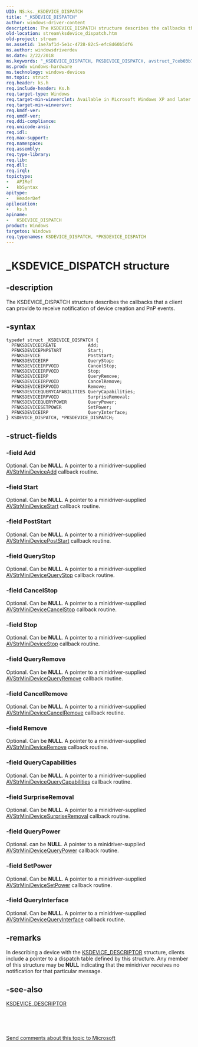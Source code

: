 ```yaml
---
UID: NS:ks._KSDEVICE_DISPATCH
title: "_KSDEVICE_DISPATCH"
author: windows-driver-content
description: The KSDEVICE_DISPATCH structure describes the callbacks that a client can provide to receive notification of device creation and PnP events.
old-location: stream\ksdevice_dispatch.htm
old-project: stream
ms.assetid: 1ae7af1d-5e1c-4728-82c5-efc8d60b5df6
ms.author: windowsdriverdev
ms.date: 2/22/2018
ms.keywords: "_KSDEVICE_DISPATCH, PKSDEVICE_DISPATCH, avstruct_7ceb03b7-6973-46bd-ad3e-32fdce7f4f11.xml, stream.ksdevice_dispatch, KSDEVICE_DISPATCH structure [Streaming Media Devices], *PKSDEVICE_DISPATCH, KSDEVICE_DISPATCH, PKSDEVICE_DISPATCH structure pointer [Streaming Media Devices], ks/PKSDEVICE_DISPATCH, ks/KSDEVICE_DISPATCH"
ms.prod: windows-hardware
ms.technology: windows-devices
ms.topic: struct
req.header: ks.h
req.include-header: Ks.h
req.target-type: Windows
req.target-min-winverclnt: Available in Microsoft Windows XP and later operating systems and in Microsoft DirectX 8.0 and later versions.
req.target-min-winversvr: 
req.kmdf-ver: 
req.umdf-ver: 
req.ddi-compliance: 
req.unicode-ansi: 
req.idl: 
req.max-support: 
req.namespace: 
req.assembly: 
req.type-library: 
req.lib: 
req.dll: 
req.irql: 
topictype:
-	APIRef
-	kbSyntax
apitype:
-	HeaderDef
apilocation:
-	ks.h
apiname:
-	KSDEVICE_DISPATCH
product: Windows
targetos: Windows
req.typenames: KSDEVICE_DISPATCH, *PKSDEVICE_DISPATCH
---
```


# _KSDEVICE_DISPATCH structure


## -description


The KSDEVICE_DISPATCH structure describes the callbacks that a client can provide to receive notification of device creation and PnP events.


## -syntax


````
typedef struct _KSDEVICE_DISPATCH {
  PFNKSDEVICECREATE            Add;
  PFNKSDEVICEPNPSTART          Start;
  PFNKSDEVICE                  PostStart;
  PFNKSDEVICEIRP               QueryStop;
  PFNKSDEVICEIRPVOID           CancelStop;
  PFNKSDEVICEIRPVOID           Stop;
  PFNKSDEVICEIRP               QueryRemove;
  PFNKSDEVICEIRPVOID           CancelRemove;
  PFNKSDEVICEIRPVOID           Remove;
  PFNKSDEVICEQUERYCAPABILITIES QueryCapabilities;
  PFNKSDEVICEIRPVOID           SurpriseRemoval;
  PFNKSDEVICEQUERYPOWER        QueryPower;
  PFNKSDEVICESETPOWER          SetPower;
  PFNKSDEVICEIRP               QueryInterface;
} KSDEVICE_DISPATCH, *PKSDEVICE_DISPATCH;
````


## -struct-fields




### -field Add

Optional. Can be <b>NULL</b>. A pointer to a minidriver-supplied <a href="..\ks\nc-ks-pfnksdevicecreate.md">AVStrMiniDeviceAdd</a> callback routine.


### -field Start

Optional. Can be <b>NULL</b>. A pointer to a minidriver-supplied <a href="..\ks\nc-ks-pfnksdevicepnpstart.md">AVStrMiniDeviceStart</a> callback routine.


### -field PostStart

Optional. Can be <b>NULL</b>. A pointer to a minidriver-supplied <a href="..\ks\nc-ks-pfnksdevice.md">AVStrMiniDevicePostStart</a> callback routine.


### -field QueryStop

Optional. Can be <b>NULL</b>. A pointer to a minidriver-supplied <a href="https://msdn.microsoft.com/library/windows/hardware/ff554299">AVStrMiniDeviceQueryStop</a> callback routine.


### -field CancelStop

Optional. Can be <b>NULL</b>. A pointer to a minidriver-supplied <a href="..\ks\nc-ks-pfnksdeviceirpvoid.md">AVStrMiniDeviceCancelStop</a> callback routine.


### -field Stop

Optional. Can be <b>NULL</b>. A pointer to a minidriver-supplied <a href="https://msdn.microsoft.com/library/windows/hardware/ff556301">AVStrMiniDeviceStop</a> callback routine.


### -field QueryRemove

Optional. Can be <b>NULL</b>. A pointer to a minidriver-supplied <a href="..\ks\nc-ks-pfnksdeviceirp.md">AVStrMiniDeviceQueryRemove</a> callback routine.


### -field CancelRemove

Optional. Can be <b>NULL</b>. A pointer to a minidriver-supplied <a href="https://msdn.microsoft.com/library/windows/hardware/ff554278">AVStrMiniDeviceCancelRemove</a> callback routine.


### -field Remove

Optional. Can be <b>NULL</b>. A pointer to a minidriver-supplied <a href="https://msdn.microsoft.com/library/windows/hardware/ff554305">AVStrMiniDeviceRemove</a> callback routine.


### -field QueryCapabilities

Optional. Can be <b>NULL</b>. A pointer to a minidriver-supplied <a href="..\ks\nc-ks-pfnksdevicequerycapabilities.md">AVStrMiniDeviceQueryCapabilities</a> callback routine.


### -field SurpriseRemoval

Optional. Can be <b>NULL</b>. A pointer to a minidriver-supplied <a href="https://msdn.microsoft.com/library/windows/hardware/ff556304">AVStrMiniDeviceSurpriseRemoval</a> callback routine.


### -field QueryPower

Optional. can be <b>NULL</b>. A pointer to a minidriver-supplied <a href="..\ks\nc-ks-pfnksdevicequerypower.md">AVStrMiniDeviceQueryPower</a> callback routine.


### -field SetPower

Optional. Can be <b>NULL</b>. A pointer to a minidriver-supplied <a href="..\ks\nc-ks-pfnksdevicesetpower.md">AVStrMiniDeviceSetPower</a> callback routine.


### -field QueryInterface

Optional. Can be <b>NULL</b>. A pointer to a minidriver-supplied <a href="https://msdn.microsoft.com/library/windows/hardware/ff554290">AVStrMiniDeviceQueryInterface</a> callback routine.


## -remarks



In describing a device with the <a href="..\ks\ns-ks-_ksdevice_descriptor.md">KSDEVICE_DESCRIPTOR</a> structure, clients include a pointer to a dispatch table defined by this structure. Any member of this structure may be <b>NULL</b> indicating that the minidriver receives no notification for that particular message.




## -see-also

<a href="..\ks\ns-ks-_ksdevice_descriptor.md">KSDEVICE_DESCRIPTOR</a>



 

 

<a href="mailto:wsddocfb@microsoft.com?subject=Documentation%20feedback [stream\stream]:%20KSDEVICE_DISPATCH structure%20 RELEASE:%20(2/22/2018)&amp;body=%0A%0APRIVACY STATEMENT%0A%0AWe use your feedback to improve the documentation. We don't use your email address for any other purpose, and we'll remove your email address from our system after the issue that you're reporting is fixed. While we're working to fix this issue, we might send you an email message to ask for more info. Later, we might also send you an email message to let you know that we've addressed your feedback.%0A%0AFor more info about Microsoft's privacy policy, see http://privacy.microsoft.com/en-us/default.aspx." title="Send comments about this topic to Microsoft">Send comments about this topic to Microsoft</a>

